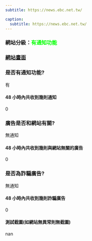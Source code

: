 ```yaml
---
subtitle: https://news.ebc.net.tw/

caption:
  subtitle: https://news.ebc.net.tw/
---
```


<h3>網站分級：<font color="#00FF00">有通知功能</font></h3>

### [網站畫面](https://news.ebc.net.tw/)
### 是否有通知功能?
有

#### 48 小時內共收到幾則通知
0

### 廣告是否和網站有關?
無通知

#### 48 小時內共收到幾則與網站無關的廣告
0

### 是否為詐騙廣告?
無通知

#### 48 小時內共收到幾則詐騙廣告
0

#### 測試截圖(如網站無異常則無截圖)
nan

